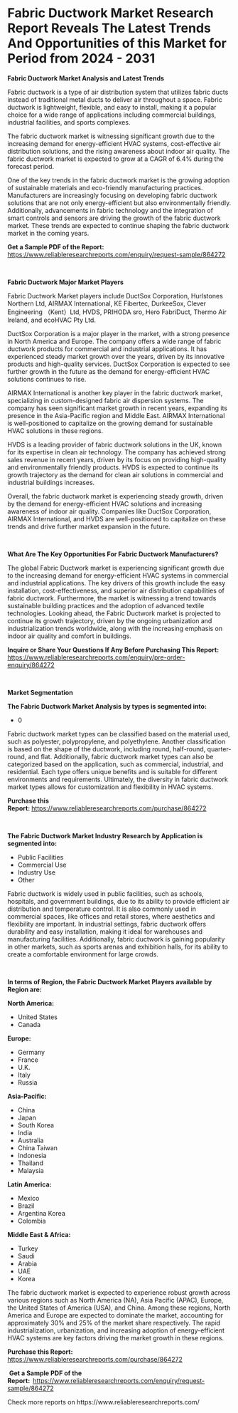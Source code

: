 <p><h1>Fabric Ductwork Market Research Report Reveals The Latest Trends And Opportunities of this Market for Period from 2024 - 2031</h1></p><p><strong>Fabric Ductwork Market Analysis and Latest Trends</strong></p>
<p><p>Fabric ductwork is a type of air distribution system that utilizes fabric ducts instead of traditional metal ducts to deliver air throughout a space. Fabric ductwork is lightweight, flexible, and easy to install, making it a popular choice for a wide range of applications including commercial buildings, industrial facilities, and sports complexes.</p><p>The fabric ductwork market is witnessing significant growth due to the increasing demand for energy-efficient HVAC systems, cost-effective air distribution solutions, and the rising awareness about indoor air quality. The fabric ductwork market is expected to grow at a CAGR of 6.4% during the forecast period. </p><p>One of the key trends in the fabric ductwork market is the growing adoption of sustainable materials and eco-friendly manufacturing practices. Manufacturers are increasingly focusing on developing fabric ductwork solutions that are not only energy-efficient but also environmentally friendly. Additionally, advancements in fabric technology and the integration of smart controls and sensors are driving the growth of the fabric ductwork market. These trends are expected to continue shaping the fabric ductwork market in the coming years.</p></p>
<p><strong>Get a Sample PDF of the Report:&nbsp;</strong> <a href="https://www.reliableresearchreports.com/enquiry/request-sample/864272">https://www.reliableresearchreports.com/enquiry/request-sample/864272</a></p>
<p>&nbsp;</p>
<p><strong>Fabric Ductwork Major Market Players</strong></p>
<p><p>Fabric Ductwork Market players include DuctSox Corporation, Hurlstones Northern Ltd, AIRMAX International, KE Fibertec, DurkeeSox, Clever Engineering （Kent）Ltd, HVDS, PRIHODA sro, Hero FabriDuct, Thermo Air Ireland, and ecoHVAC Pty Ltd.</p><p>DuctSox Corporation is a major player in the market, with a strong presence in North America and Europe. The company offers a wide range of fabric ductwork products for commercial and industrial applications. It has experienced steady market growth over the years, driven by its innovative products and high-quality services. DuctSox Corporation is expected to see further growth in the future as the demand for energy-efficient HVAC solutions continues to rise.</p><p>AIRMAX International is another key player in the fabric ductwork market, specializing in custom-designed fabric air dispersion systems. The company has seen significant market growth in recent years, expanding its presence in the Asia-Pacific region and Middle East. AIRMAX International is well-positioned to capitalize on the growing demand for sustainable HVAC solutions in these regions.</p><p>HVDS is a leading provider of fabric ductwork solutions in the UK, known for its expertise in clean air technology. The company has achieved strong sales revenue in recent years, driven by its focus on providing high-quality and environmentally friendly products. HVDS is expected to continue its growth trajectory as the demand for clean air solutions in commercial and industrial buildings increases.</p><p>Overall, the fabric ductwork market is experiencing steady growth, driven by the demand for energy-efficient HVAC solutions and increasing awareness of indoor air quality. Companies like DuctSox Corporation, AIRMAX International, and HVDS are well-positioned to capitalize on these trends and drive further market expansion in the future.</p></p>
<p>&nbsp;</p>
<p><strong>What Are The Key Opportunities For Fabric Ductwork Manufacturers?</strong></p>
<p><p>The global Fabric Ductwork market is experiencing significant growth due to the increasing demand for energy-efficient HVAC systems in commercial and industrial applications. The key drivers of this growth include the easy installation, cost-effectiveness, and superior air distribution capabilities of fabric ductwork. Furthermore, the market is witnessing a trend towards sustainable building practices and the adoption of advanced textile technologies. Looking ahead, the Fabric Ductwork market is projected to continue its growth trajectory, driven by the ongoing urbanization and industrialization trends worldwide, along with the increasing emphasis on indoor air quality and comfort in buildings.</p></p>
<p><strong>Inquire or Share Your Questions If Any Before Purchasing This Report:</strong> <a href="https://www.reliableresearchreports.com/enquiry/pre-order-enquiry/864272">https://www.reliableresearchreports.com/enquiry/pre-order-enquiry/864272</a></p>
<p>&nbsp;</p>
<p><strong>Market Segmentation</strong></p>
<p><strong>The Fabric Ductwork Market Analysis by types is segmented into:</strong></p>
<p><ul><li>0</li></ul></p>
<p><p>Fabric ductwork market types can be classified based on the material used, such as polyester, polypropylene, and polyethylene. Another classification is based on the shape of the ductwork, including round, half-round, quarter-round, and flat. Additionally, fabric ductwork market types can also be categorized based on the application, such as commercial, industrial, and residential. Each type offers unique benefits and is suitable for different environments and requirements. Ultimately, the diversity in fabric ductwork market types allows for customization and flexibility in HVAC systems.</p></p>
<p><strong>Purchase this Report:&nbsp;</strong><a href="https://www.reliableresearchreports.com/purchase/864272">https://www.reliableresearchreports.com/purchase/864272</a></p>
<p>&nbsp;</p>
<p><strong>The Fabric Ductwork Market Industry Research by Application is segmented into:</strong></p>
<p><ul><li>Public Facilities</li><li>Commercial Use</li><li>Industry Use</li><li>Other</li></ul></p>
<p><p>Fabric ductwork is widely used in public facilities, such as schools, hospitals, and government buildings, due to its ability to provide efficient air distribution and temperature control. It is also commonly used in commercial spaces, like offices and retail stores, where aesthetics and flexibility are important. In industrial settings, fabric ductwork offers durability and easy installation, making it ideal for warehouses and manufacturing facilities. Additionally, fabric ductwork is gaining popularity in other markets, such as sports arenas and exhibition halls, for its ability to create a comfortable environment for large crowds.</p></p>
<p>&nbsp;</p>
<p><strong>In terms of Region, the Fabric Ductwork Market Players available by Region are:</strong></p>
<p>
    <p> <strong> North America: </strong>
        <ul>
            <li>United States</li>
            <li>Canada</li>
        </ul>
        </p> 
    <p> <strong> Europe: </strong>
        <ul>
            <li>Germany</li>
            <li>France</li>
            <li>U.K.</li>
            <li>Italy</li>
            <li>Russia</li>
        </ul>
        </p> 
    <p> <strong> Asia-Pacific: </strong>
        <ul>
            <li>China</li>
            <li>Japan</li>
            <li>South Korea</li>
            <li>India</li>
            <li>Australia</li>
            <li>China Taiwan</li>
            <li>Indonesia</li>
            <li>Thailand</li>
            <li>Malaysia</li>
        </ul>
        </p> 
    <p> <strong> Latin America: </strong>
        <ul>
            <li>Mexico</li>
            <li>Brazil</li>
            <li>Argentina Korea</li>
            <li>Colombia</li>
        </ul>
        </p> 
    <p> <strong> Middle East & Africa: </strong>
        <ul>
            <li>Turkey</li>
            <li>Saudi</li>
            <li>Arabia</li>
            <li>UAE</li>
            <li>Korea</li>
        </ul>
    </p>
    </p>
<p><p>The fabric ductwork market is expected to experience robust growth across various regions such as North America (NA), Asia Pacific (APAC), Europe, the United States of America (USA), and China. Among these regions, North America and Europe are expected to dominate the market, accounting for approximately 30% and 25% of the market share respectively. The rapid industrialization, urbanization, and increasing adoption of energy-efficient HVAC systems are key factors driving the market growth in these regions.</p></p>
<p><strong>Purchase this Report: </strong><a href="https://www.reliableresearchreports.com/purchase/864272">https://www.reliableresearchreports.com/purchase/864272</a></p>
<p>&nbsp;<strong>Get a Sample PDF of the Report:&nbsp;&nbsp;</strong><a href="https://www.reliableresearchreports.com/enquiry/request-sample/864272">https://www.reliableresearchreports.com/enquiry/request-sample/864272</a></p>
<p><strong></strong></p>
<p>Check more reports on https://www.reliableresearchreports.com/</p>